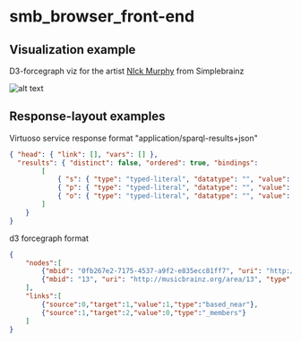 # smb_browser_front-end



## Visualization example

D3-forcegraph viz for the artist [NIck Murphy](https://musicbrainz.org/artist/0fb267e2-7175-4537-a9f2-e835ecc81ff7) from Simplebrainz

![alt text](https://user-images.githubusercontent.com/14850001/31806625-6a4bcb4e-b569-11e7-92d3-c86144aca561.png)

## Response-layout examples

 Virtuoso service response format "application/sparql-results+json"


``` json
{ "head": { "link": [], "vars": [] },
  "results": { "distinct": false, "ordered": true, "bindings": 
		[
	    	{ "s": { "type": "typed-literal", "datatype": "", "value": "" }},
			{ "p": { "type": "typed-literal", "datatype": "", "value": "" }},
			{ "o": { "type": "typed-literal", "datatype": "", "value": "" }}
		] 
	} 
}

```

d3 forcegraph format

``` json
{
	"nodes":[
		{"mbid": "0fb267e2-7175-4537-a9f2-e835ecc81ff7", "uri": "http://musicbrainz.org/artist/0fb267e2-7175-4537-a9f2-e835ecc81ff7", "type": "artist", "name": "Nick Murphy"},
		{"mbid": "13", "uri": "http://musicbrainz.org/area/13", "type": "area", "name": "Australia"}
	], 
	"links":[
		{"source":0,"target":1,"value":1,"type":"based_near"},
		{"source":1,"target":2,"value":0,"type":"_members"}
	] 
}
```
